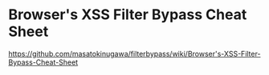# Browser's XSS Filter Bypass Cheat Sheet
https://github.com/masatokinugawa/filterbypass/wiki/Browser's-XSS-Filter-Bypass-Cheat-Sheet
